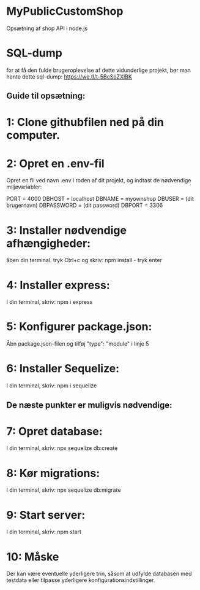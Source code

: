 # MyPublicCustomShop
Opsætning af shop API i node.js

# SQL-dump
for at få den fulde brugeroplevelse af dette vidunderlige projekt, bør man hente dette sql-dump:
https://we.tl/t-5BcSoZXlBK

## Guide til opsætning:
# 1: Clone githubfilen ned på din computer.

# 2: Opret en .env-fil
Opret en fil ved navn .env i roden af dit projekt, og indtast de nødvendige miljøvariabler:

PORT = 4000
DBHOST = localhost
DBNAME = myownshop
DBUSER = (dit brugernavn)
DBPASSWORD = (dit password)
DBPORT = 3306

# 3: Installer nødvendige afhængigheder:
åben din terminal. tryk Ctrl+c og skriv: npm install - tryk enter

# 4: Installer express:
I din terminal, skriv: npm i express

# 5: Konfigurer package.json:
Åbn package.json-filen og tilføj "type": "module" i linje 5

# 6: Installer Sequelize:
I din terminal, skriv: npm i sequelize

## De næste punkter er muligvis nødvendige:

# 7: Opret database:
I din terminal, skriv: npx sequelize db:create 

# 8: Kør migrations:
I din terminal, skriv: npx sequelize db:migrate

# 9: Start server:
I din terminal, skriv: npm start

# 10: Måske
Der kan være eventuelle yderligere trin, såsom at udfylde databasen med testdata eller tilpasse yderligere konfigurationsindstillinger.
